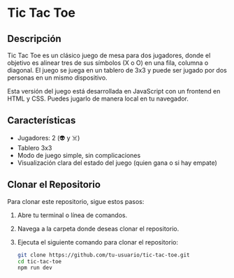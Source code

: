 # Tic Tac Toe

## Descripción

Tic Tac Toe es un clásico juego de mesa para dos jugadores, donde el objetivo es alinear tres de sus símbolos (X o O) en una fila, columna o diagonal. El juego se juega en un tablero de 3x3 y puede ser jugado por dos personas en un mismo dispositivo.

Esta versión del juego está desarrollada en JavaScript con un frontend en HTML y CSS. Puedes jugarlo de manera local en tu navegador.

## Características

- Jugadores: 2 (👽 y ☠️)
- Tablero 3x3
- Modo de juego simple, sin complicaciones
- Visualización clara del estado del juego (quien gana o si hay empate)

## Clonar el Repositorio

Para clonar este repositorio, sigue estos pasos:

1. Abre tu terminal o línea de comandos.
2. Navega a la carpeta donde deseas clonar el repositorio.
3. Ejecuta el siguiente comando para clonar el repositorio:

   ```bash
   git clone https://github.com/tu-usuario/tic-tac-toe.git
   cd tic-tac-toe
   npm run dev
